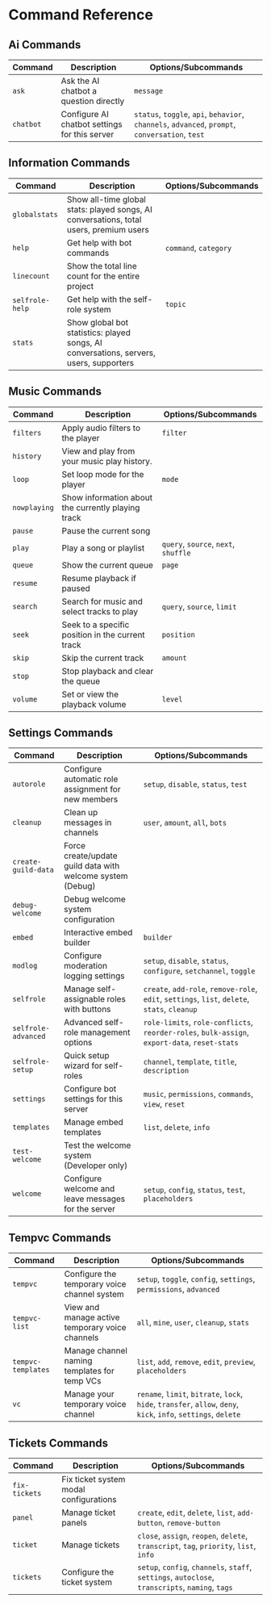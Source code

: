 # Command Reference

## Ai Commands

| Command | Description | Options/Subcommands |
|---|---|---|
| `ask` | Ask the AI chatbot a question directly | `message` |
| `chatbot` | Configure AI chatbot settings for this server | `status`, `toggle`, `api`, `behavior`, `channels`, `advanced`, `prompt`, `conversation`, `test` |

## Information Commands

| Command | Description | Options/Subcommands |
|---|---|---|
| `globalstats` | Show all-time global stats: played songs, AI conversations, total users, premium users |  |
| `help` | Get help with bot commands | `command`, `category` |
| `linecount` | Show the total line count for the entire project |  |
| `selfrole-help` | Get help with the self-role system | `topic` |
| `stats` | Show global bot statistics: played songs, AI conversations, servers, users, supporters |  |

## Music Commands

| Command | Description | Options/Subcommands |
|---|---|---|
| `filters` | Apply audio filters to the player | `filter` |
| `history` | View and play from your music play history. |  |
| `loop` | Set loop mode for the player | `mode` |
| `nowplaying` | Show information about the currently playing track |  |
| `pause` | Pause the current song |  |
| `play` | Play a song or playlist | `query`, `source`, `next`, `shuffle` |
| `queue` | Show the current queue | `page` |
| `resume` | Resume playback if paused |  |
| `search` | Search for music and select tracks to play | `query`, `source`, `limit` |
| `seek` | Seek to a specific position in the current track | `position` |
| `skip` | Skip the current track | `amount` |
| `stop` | Stop playback and clear the queue |  |
| `volume` | Set or view the playback volume | `level` |

## Settings Commands

| Command | Description | Options/Subcommands |
|---|---|---|
| `autorole` | Configure automatic role assignment for new members | `setup`, `disable`, `status`, `test` |
| `cleanup` | Clean up messages in channels | `user`, `amount`, `all`, `bots` |
| `create-guild-data` | Force create/update guild data with welcome system (Debug) |  |
| `debug-welcome` | Debug welcome system configuration |  |
| `embed` | Interactive embed builder | `builder` |
| `modlog` | Configure moderation logging settings | `setup`, `disable`, `status`, `configure`, `setchannel`, `toggle` |
| `selfrole` | Manage self-assignable roles with buttons | `create`, `add-role`, `remove-role`, `edit`, `settings`, `list`, `delete`, `stats`, `cleanup` |
| `selfrole-advanced` | Advanced self-role management options | `role-limits`, `role-conflicts`, `reorder-roles`, `bulk-assign`, `export-data`, `reset-stats` |
| `selfrole-setup` | Quick setup wizard for self-roles | `channel`, `template`, `title`, `description` |
| `settings` | Configure bot settings for this server | `music`, `permissions`, `commands`, `view`, `reset` |
| `templates` | Manage embed templates | `list`, `delete`, `info` |
| `test-welcome` | Test the welcome system (Developer only) |  |
| `welcome` | Configure welcome and leave messages for the server | `setup`, `config`, `status`, `test`, `placeholders` |

## Tempvc Commands

| Command | Description | Options/Subcommands |
|---|---|---|
| `tempvc` | Configure the temporary voice channel system | `setup`, `toggle`, `config`, `settings`, `permissions`, `advanced` |
| `tempvc-list` | View and manage active temporary voice channels | `all`, `mine`, `user`, `cleanup`, `stats` |
| `tempvc-templates` | Manage channel naming templates for temp VCs | `list`, `add`, `remove`, `edit`, `preview`, `placeholders` |
| `vc` | Manage your temporary voice channel | `rename`, `limit`, `bitrate`, `lock`, `hide`, `transfer`, `allow`, `deny`, `kick`, `info`, `settings`, `delete` |

## Tickets Commands

| Command | Description | Options/Subcommands |
|---|---|---|
| `fix-tickets` | Fix ticket system modal configurations |  |
| `panel` | Manage ticket panels | `create`, `edit`, `delete`, `list`, `add-button`, `remove-button` |
| `ticket` | Manage tickets | `close`, `assign`, `reopen`, `delete`, `transcript`, `tag`, `priority`, `list`, `info` |
| `tickets` | Configure the ticket system | `setup`, `config`, `channels`, `staff`, `settings`, `autoclose`, `transcripts`, `naming`, `tags` |

